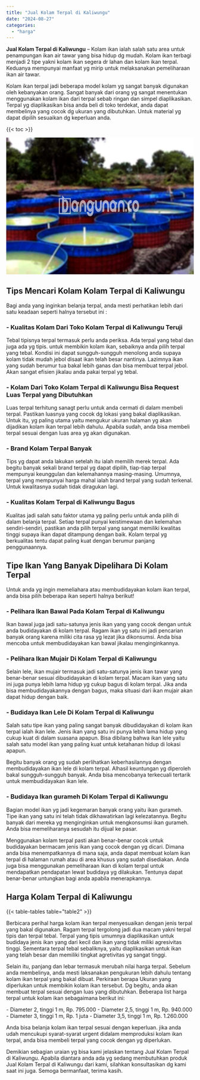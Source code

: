 ```yaml
---
title: "Jual Kolam Terpal di Kaliwungu"
date: "2024-08-27"
categories: 
  - "harga"
---
```


**Jual Kolam Terpal di Kaliwungu** – Kolam ikan ialah salah satu area untuk penampungan ikan air tawar yang bisa hidup dg mudah. Kolam ikan terbagi menjadi 2 tipe yakni kolam ikan segera dr lahan dan kolam ikan terpal. Keduanya mempunyai manfaat yg mirip untuk melaksanakan pemeliharaan ikan air tawar.

Kolam ikan terpal jadi beberapa model kolam yg sangat banyak digunakan oleh kebanyakan orang. Sangat banyak dari orang yg sangat menentukan menggunakan kolam ikan dari terpal sebab ringan dan simpel diaplikasikan. Terpal yg diaplikasikan bisa anda beli di toko terdekat, anda dapat membelinya yang cocok dg ukuran yang dibutuhkan. Untuk material yg dapat dipilih sesuaikan dg keperluan anda.

{{< toc >}}

![Jual Kolam Terpal di Kaliwungu](/images/jual-kolam-terpal-42.png)

## Tips Mencari Kolam Kolam Terpal di Kaliwungu

Bagi anda yang inginkan belanja terpal, anda mesti perhatikan lebih dari satu keadaan seperti halnya tersebut ini :

### \- Kualitas Kolam Dari Toko Kolam Terpal di Kaliwungu Teruji

Tebal tipisnya terpal termasuk perlu anda periksa. Ada terpal yang tebal dan juga ada yg tipis. untuk membikin kolam ikan, sebaiknya anda pilih terpal yang tebal. Kondisi ini dapat sungguh-sungguh menolong anda supaya kolam tidak mudah jebol disaat ikan telah besar nantinya. Lazimnya ikan yang sudah berumur tua bakal lebih ganas dan bisa membuat terpal jebol. Akan sangat efisien jikalau anda pakai terpal yg tebal.

### \- Kolam Dari Toko Kolam Terpal di Kaliwungu Bisa Request Luas Terpal yang Dibutuhkan

Luas terpal terhitung sanagt perlu untuk anda cermati di dalam membeli terpal. Pastikan luasnya yang cocok dg lokasi yang bakal diaplikasikan. Untuk itu, yg paling utama yaitu mengukur ukuran halaman yg akan dijadikan kolam ikan terpal lebih dahulu. Apabila sudah, anda bisa membeli terpal sesuai dengan luas area yg akan digunakan.

### \- Brand Kolam Terpal Banyak

Tips yg dapat anda lakukan setelah itu ialah memilih merek terpal. Ada begitu banyak sekali brand terpal yg dapat dipilih, tiap-tiap terpal mempunyai keunggulan dan kelemahannya masing-masing. Umumnya, terpal yang mempunyai harga mahal ialah brand terpal yang sudah terkenal. Untuk kwalitasnya sudah tidak diragukan lagi.

### \- Kualitas Kolam Terpal di Kaliwungu Bagus

Kualitas jadi salah satu faktor utama yg paling perlu untuk anda pilih di dalam belanja terpal. Setiap terpal punyai keistimewaan dan kelemahan sendiri-sendiri, pastikan anda pilih terpal yang sangat memiliki kwalitas tinggi supaya ikan dapat ditampung dengan baik. Kolam terpal yg berkualitas tentu dapat paling kuat dengan berumur panjang penggunaannya.

## Tipe Ikan Yang Banyak Dipelihara Di Kolam Terpal

Untuk anda yg ingin memeliahara atau membudidayakan kolam ikan terpal, anda bisa pilih beberapa ikan seperti halnya berikut!

### \- Pelihara Ikan Bawal Pada Kolam Terpal di Kaliwungu

Ikan bawal juga jadi satu-satunya jenis ikan yang yang cocok dengan untuk anda budidayakan di kolam terpal. Ragam ikan yg satu ini jadi pencarian banyak orang karena miliki cita rasa yg lezat jika dikonsumsi. Anda bisa mencoba untuk membudidayakan kan bawal jikalau menginginkannya.

### \- Pelihara Ikan Mujair Di Kolam Terpal di Kaliwungu

Selain lele, ikan mujair termasuk jadi satu-satunya jenis ikan tawar yang benar-benar sesuai dibudidayakan di kolam terpal. Macam ikan yang satu ini juga punya lebih lama hidup yg cukup bagus di kolam terpal. Jika anda bisa membudidayakannya dengan bagus, maka situasi dari ikan mujair akan dapat hidup dengan baik.

### \- Budidaya Ikan Lele Di Kolam Terpal di Kaliwungu

Salah satu tipe ikan yang paling sangat banyak dibudidayakan di kolam ikan terpal ialah ikan lele. Jenis ikan yang satu ini punya lebih lama hidup yang cukup kuat di dalam suasana apapun. Bisa dibilang bahwa ikan lele yaitu salah satu model ikan yang paling kuat untuk ketahanan hidup di lokasi apapun.

Begitu banyak orang yg sudah perlihatkan keberhasilannya dengan membudidayakan ikan lele di kolam terpal. Alhasil keuntungan yg diperoleh bakal sungguh-sungguh banyak. Anda bisa mencobanya terkecuali tertarik untuk membudidayakan ikan lele.

### \- Budidaya Ikan gurameh Di Kolam Terpal di Kaliwungu

Bagian model ikan yg jadi kegemaran banyak orang yaitu ikan gurameh. Tipe ikan yang satu ini telah tidak dikhawatirkan lagi kelezatannya. Begitu banyak dari mereka yg menginginkan untuk mengkonsumsi ikan gurameh. Anda bisa memeliharanya sesudah itu dijual ke pasar.

Menggunakan kolam terpal pasti akan benar-benar cocok untuk budidayakan bermacam jenis ikan yang cocok dengan yg dicari. Dimana anda bisa menempatkannya di mana saja, anda dapat membuat kolam ikan terpal di halaman rumah atau di area khusus yang sudah disediakan. Anda juga bisa menggunakan pemeliharaan ikan di kolam terpal untuk mendapatkan pendapatan lewat budidaya yg dilakukan. Tentunya dapat benar-benar untungkan bagi anda apabila menerapkannya.

## Harga Kolam Terpal di Kaliwungu

{{< table-tables table="table2" >}}

Berbicara perihal harga kolam ikan terpal menyesuaikan dengan jenis terpal yang bakal digunakan. Ragam terpal tergolong jadi dua macam yakni terpal tipis dan terpal tebal. Terpal yang tipis umumnya diaplikasikan untuk budidaya jenis ikan yang dari kecil dan ikan yang tidak miliki agresivitas tinggi. Sementara terpal tebal sebaliknya, yaitu diaplikasikan untuk ikan yang telah besar dan memiliki tingkat agretivitas yg sangat tinggi.

Selain itu, panjang dan lebar termasuk merubah nilai harga terpal. Sebelum anda membelinya, anda mesti laksanakan pengukuran lebih dahulu tentang kolam ikan terpal yang bakal dibuat. Perkiraan berapa Ukuran yang diperlukan untuk membikin kolam ikan tersebut. Dg begitu, anda akan membuat terpal sesuai dengan luas yang dibutuhkan. Beberapa list harga terpal untuk kolam ikan sebagaimana berikut ini:

\- Diameter 2, tinggi 1 m, Rp. 795.000 - Diameter 2,5, tinggi 1 m, Rp. 940.000 - Diameter 3, tinggi 1 m, Rp. 1 juta - Diameter 3,5, tinggi 1 m, Rp. 1.260.000

Anda bisa belanja kolam ikan terpal sesuai dengan keperluan. jika anda udah mencukupi syarat-syarat urgent didalam memproduksi kolam ikan terpal, anda bisa membeli terpal yang cocok dengan yg diperlukan.

Demikian sebagian uraian yg bisa kami jelaskan tentang Jual Kolam Terpal di Kaliwungu. Apabila diantara anda ada yg sedang membutuhkan produk Jual Kolam Terpal di Kaliwungu dari kami, silahkan konsultasikan dg kami saat ini juga. Semoga bermanfaat, terima kasih.
